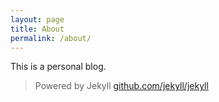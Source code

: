 ```yaml
---
layout: page
title: About
permalink: /about/
---
```


This is a personal blog.

> Powered by Jekyll [github.com/jekyll/jekyll](https://github.com/jekyll/jekyll)
